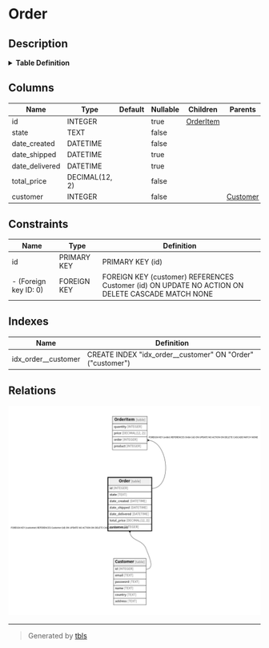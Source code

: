 # Order

## Description

<details>
<summary><strong>Table Definition</strong></summary>

```sql
CREATE TABLE "Order" (
  "id" INTEGER PRIMARY KEY AUTOINCREMENT,
  "state" TEXT NOT NULL,
  "date_created" DATETIME NOT NULL,
  "date_shipped" DATETIME,
  "date_delivered" DATETIME,
  "total_price" DECIMAL(12, 2) NOT NULL,
  "customer" INTEGER NOT NULL REFERENCES "Customer" ("id") ON DELETE CASCADE
)
```

</details>

## Columns

| Name | Type | Default | Nullable | Children | Parents | Comment |
| ---- | ---- | ------- | -------- | -------- | ------- | ------- |
| id | INTEGER |  | true | [OrderItem](OrderItem.md) |  |  |
| state | TEXT |  | false |  |  |  |
| date_created | DATETIME |  | false |  |  |  |
| date_shipped | DATETIME |  | true |  |  |  |
| date_delivered | DATETIME |  | true |  |  |  |
| total_price | DECIMAL(12, 2) |  | false |  |  |  |
| customer | INTEGER |  | false |  | [Customer](Customer.md) |  |

## Constraints

| Name | Type | Definition |
| ---- | ---- | ---------- |
| id | PRIMARY KEY | PRIMARY KEY (id) |
| - (Foreign key ID: 0) | FOREIGN KEY | FOREIGN KEY (customer) REFERENCES Customer (id) ON UPDATE NO ACTION ON DELETE CASCADE MATCH NONE |

## Indexes

| Name | Definition |
| ---- | ---------- |
| idx_order__customer | CREATE INDEX "idx_order__customer" ON "Order" ("customer") |

## Relations

![er](Order.png)

---

> Generated by [tbls](https://github.com/k1LoW/tbls)

